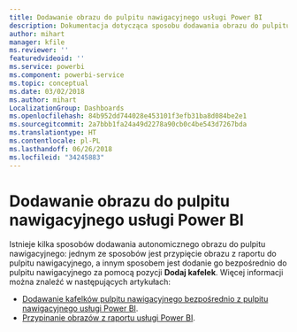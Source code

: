 ```yaml
---
title: Dodawanie obrazu do pulpitu nawigacyjnego usługi Power BI
description: Dokumentacja dotycząca sposobu dodawania obrazu do pulpitu nawigacyjnego usługi Power BI.
author: mihart
manager: kfile
ms.reviewer: ''
featuredvideoid: ''
ms.service: powerbi
ms.component: powerbi-service
ms.topic: conceptual
ms.date: 03/02/2018
ms.author: mihart
LocalizationGroup: Dashboards
ms.openlocfilehash: 84b952dd744028e453101f3efb31ba8d084be2e1
ms.sourcegitcommit: 2a7bbb1fa24a49d2278a90cb0c4be543d7267bda
ms.translationtype: HT
ms.contentlocale: pl-PL
ms.lasthandoff: 06/26/2018
ms.locfileid: "34245883"
---
```

# <a name="add-an-image-to-a-power-bi-dashboard"></a>Dodawanie obrazu do pulpitu nawigacyjnego usługi Power BI
Istnieje kilka sposobów dodawania autonomicznego obrazu do pulpitu nawigacyjnego: jednym ze sposobów jest przypięcie obrazu z raportu do pulpitu nawigacyjnego, a innym sposobem jest dodanie go bezpośrednio do pulpitu nawigacyjnego za pomocą pozycji **Dodaj kafelek**.  Więcej informacji można znaleźć w następujących artykułach:

* [Dodawanie kafelków pulpitu nawigacyjnego bezpośrednio z pulpitu nawigacyjnego usługi Power BI](service-dashboard-add-widget.md).
* [Przypinanie obrazów z raportu usługi Power BI](service-dashboard-pin-tile-from-report.md).

